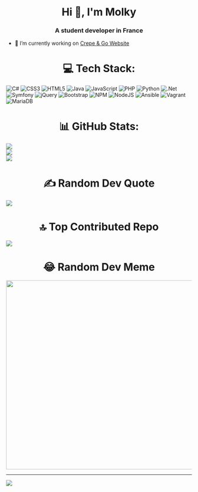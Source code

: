 <h1 align="center">Hi 👋, I'm Molky</h1>
<h3 align="center">A student developer in France</h3>

- 🔭 I’m currently working on [Crepe & Go Website](https://github.com/CrepeNGo/CrepeAndGo-website/)


<h1 align="center">💻 Tech Stack:</h1>

![C#](https://img.shields.io/badge/c%23-%23239120.svg?style=for-the-badge&logo=c-sharp&logoColor=white) ![CSS3](https://img.shields.io/badge/css3-%231572B6.svg?style=for-the-badge&logo=css3&logoColor=white) ![HTML5](https://img.shields.io/badge/html5-%23E34F26.svg?style=for-the-badge&logo=html5&logoColor=white) ![Java](https://img.shields.io/badge/java-%23ED8B00.svg?style=for-the-badge&logo=java&logoColor=white) ![JavaScript](https://img.shields.io/badge/javascript-%23323330.svg?style=for-the-badge&logo=javascript&logoColor=%23F7DF1E) ![PHP](https://img.shields.io/badge/php-%23777BB4.svg?style=for-the-badge&logo=php&logoColor=white) ![Python](https://img.shields.io/badge/python-3670A0?style=for-the-badge&logo=python&logoColor=ffdd54) ![.Net](https://img.shields.io/badge/.NET-5C2D91?style=for-the-badge&logo=.net&logoColor=white) ![Symfony](https://img.shields.io/badge/symfony-%23000000.svg?style=for-the-badge&logo=symfony&logoColor=white) ![jQuery](https://img.shields.io/badge/jquery-%230769AD.svg?style=for-the-badge&logo=jquery&logoColor=white) ![Bootstrap](https://img.shields.io/badge/bootstrap-%23563D7C.svg?style=for-the-badge&logo=bootstrap&logoColor=white) ![NPM](https://img.shields.io/badge/NPM-%23000000.svg?style=for-the-badge&logo=npm&logoColor=white) ![NodeJS](https://img.shields.io/badge/node.js-6DA55F?style=for-the-badge&logo=node.js&logoColor=white) ![Ansible](https://img.shields.io/badge/ansible-%231A1918.svg?style=for-the-badge&logo=ansible&logoColor=white) ![Vagrant](https://img.shields.io/badge/vagrant-%231563FF.svg?style=for-the-badge&logo=vagrant&logoColor=white) ![MariaDB](https://img.shields.io/badge/MariaDB-003545?style=for-the-badge&logo=mariadb&logoColor=white)

<h1 align="center">📊 GitHub Stats:</h1>

![](https://github-readme-stats.vercel.app/api?username=molky-dev&theme=dark&hide_border=false&include_all_commits=false&count_private=false)<br/>
![](https://github-readme-streak-stats.herokuapp.com/?user=molky-dev&theme=dark&hide_border=false)<br/>
![](https://github-readme-stats.vercel.app/api/top-langs/?username=molky-dev&theme=dark&hide_border=false&include_all_commits=false&count_private=false&layout=compact)

<h1 align="center">✍️ Random Dev Quote</h1>
  
![](https://quotes-github-readme.vercel.app/api?type=horizontal&theme=radical)

<h1 align="center">🔝 Top Contributed Repo</h1>
  
![](https://github-contributor-stats.vercel.app/api?username=molky-dev&limit=5&theme=dark&combine_all_yearly_contributions=true)

<h1 align="center">😂 Random Dev Meme</h1>

<img src="https://rm.up.railway.app/" width="512px"/>

---
[![](https://visitcount.itsvg.in/api?id=molky-dev&icon=0&color=0)](https://visitcount.itsvg.in)
</p>
<!-- Proudly created with GPRM ( https://gprm.itsvg.in ) -->
